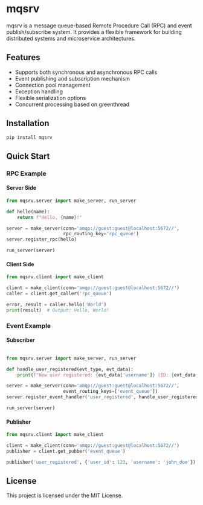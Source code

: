 # mqsrv

mqsrv is a message queue-based Remote Procedure Call (RPC) and event publish/subscribe system. It provides a flexible framework for building distributed systems and microservice architectures.

## Features

- Supports both synchronous and asynchronous RPC calls
- Event publishing and subscription mechanism
- Connection pool management
- Exception handling
- Flexible serialization options
- Concurrent processing based on greenthread

## Installation

```bash
pip install mqsrv
```

## Quick Start
### RPC Example
#### Server Side

```python
from mqsrv.server import make_server, run_server

def hello(name):
    return f"Hello, {name}!"

server = make_server(conn='amqp://guest:guest@localhost:5672//', 
                     rpc_routing_key='rpc_queue')
server.register_rpc(hello)

run_server(server)
```

#### Client Side
```python
from mqsrv.client import make_client

client = make_client(conn='amqp://guest:guest@localhost:5672//')
caller = client.get_caller('rpc_queue')

error, result = caller.hello('World')
print(result)  # Output: Hello, World!
```

### Event Example
#### Subscriber
```python

from mqsrv.server import make_server, run_server

def handle_user_registered(evt_type, evt_data):
    print(f"New user registered: {evt_data['username']} (ID: {evt_data['user_id']})")

server = make_server(conn='amqp://guest:guest@localhost:5672//', 
                     event_routing_keys=['event_queue'])
server.register_event_handler('user_registered', handle_user_registered)

run_server(server)
```

#### Publisher
```python
from mqsrv.client import make_client

client = make_client(conn='amqp://guest:guest@localhost:5672//')
publisher = client.get_pubber('event_queue')

publisher('user_registered', {'user_id': 123, 'username': 'john_doe'})
```

## License
This project is licensed under the MIT License.